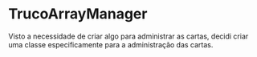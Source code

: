 # TrucoArrayManager
Visto a necessidade de criar algo para administrar as cartas, decidi criar uma classe especificamente para a administração das cartas.
